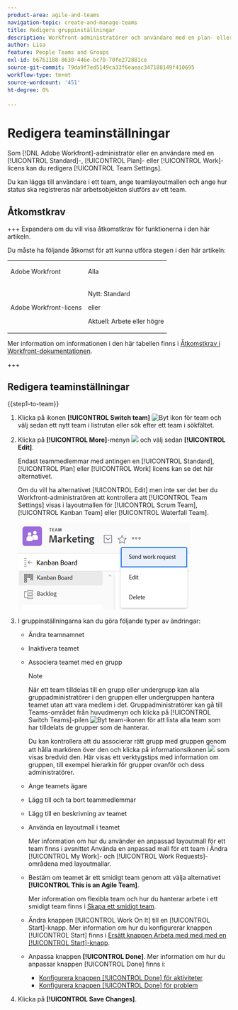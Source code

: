 ```yaml
---
product-area: agile-and-teams
navigation-topic: create-and-manage-teams
title: Redigera gruppinställningar
description: Workfront-administratörer och användare med en plan- eller arbetslicens kan redigera teaminställningar.
author: Lisa
feature: People Teams and Groups
exl-id: b6761188-8630-446e-bc70-70fe272881ce
source-git-commit: 79da9f7ed5149ca33f6eaeac347188149f410695
workflow-type: tm+mt
source-wordcount: '451'
ht-degree: 0%

---
```


# Redigera teaminställningar

Som [!DNL Adobe Workfront]-administratör eller en användare med en [!UICONTROL Standard]-, [!UICONTROL Plan]- eller [!UICONTROL Work]-licens kan du redigera [!UICONTROL Team Settings].

Du kan lägga till användare i ett team, ange teamlayoutmallen och ange hur status ska registreras när arbetsobjekten slutförs av ett team.

## Åtkomstkrav

+++ Expandera om du vill visa åtkomstkrav för funktionerna i den här artikeln.

Du måste ha följande åtkomst för att kunna utföra stegen i den här artikeln:

<table style="table-layout:auto"> 
 <col> 
 <col> 
 <tbody> 
  <tr data-mc-conditions=""> 
   <td role="rowheader"> <p>Adobe Workfront</p> </td> 
   <td>Alla</td> 
  </tr> 
  <tr> 
   <td role="rowheader">Adobe Workfront-licens</td> 
   <td>
   <p>Nytt: Standard</p>
   <p>eller</p>
   <p>Aktuell: Arbete eller högre</p></td>
  </tr> 
 </tbody> 
</table>

Mer information om informationen i den här tabellen finns i [Åtkomstkrav i Workfront-dokumentationen](/help/quicksilver/administration-and-setup/add-users/access-levels-and-object-permissions/access-level-requirements-in-documentation.md).

+++

## Redigera teaminställningar

{{step1-to-team}}

1. Klicka på ikonen **[!UICONTROL Switch team]** ![Byt ikon för team](assets/switch-team-icon.png) och välj sedan ett nytt team i listrutan eller sök efter ett team i sökfältet.

1. Klicka på **[!UICONTROL More]**-menyn ![](assets/more-icon.png) och välj sedan **[!UICONTROL Edit]**.

   Endast teammedlemmar med antingen en [!UICONTROL Standard], [!UICONTROL Plan] eller [!UICONTROL Work] licens kan se det här alternativet.

   Om du vill ha alternativet [!UICONTROL Edit] men inte ser det ber du Workfront-administratören att kontrollera att [!UICONTROL Team Settings] visas i layoutmallen för [!UICONTROL Scrum Team], [!UICONTROL Kanban Team] eller [!UICONTROL Waterfall Team].

   ![](assets/edit-team-settings.png)

1. I gruppinställningarna kan du göra följande typer av ändringar:

   * Ändra teamnamnet
   * Inaktivera teamet
   * Associera teamet med en grupp

     >[!NOTE]
     >
     >När ett team tilldelas till en grupp eller undergrupp kan alla gruppadministratörer i den gruppen eller undergruppen hantera teamet utan att vara medlem i det. Gruppadministratörer kan gå till Teams-området från huvudmenyn och klicka på [!UICONTROL Switch Teams]-pilen ![Byt team-ikonen](assets/switch-team-icon.png) för att lista alla team som har tilldelats de grupper som de hanterar.

     Du kan kontrollera att du associerar rätt grupp med gruppen genom att hålla markören över den och klicka på informationsikonen ![](assets/info-icon.png) som visas bredvid den. Här visas ett verktygstips med information om gruppen, till exempel hierarkin för grupper ovanför och dess administratörer.

   * Ange teamets ägare
   * Lägg till och ta bort teammedlemmar
   * Lägg till en beskrivning av teamet
   * Använda en layoutmall i teamet

     Mer information om hur du använder en anpassad layoutmall för ett team finns i avsnittet Använda en anpassad mall för ett team i Ändra [!UICONTROL My Work]- och [!UICONTROL Work Requests]-områdena med layoutmallar.

   * Bestäm om teamet är ett smidigt team genom att välja alternativet **[!UICONTROL This is an Agile Team]**.

     Mer information om flexibla team och hur du hanterar arbete i ett smidigt team finns i [Skapa ett smidigt team](../../agile/get-started-with-agile-in-workfront/create-an-agile-team.md).

   * Ändra knappen [!UICONTROL Work On It] till en [!UICONTROL Start]-knapp. Mer information om hur du konfigurerar knappen [!UICONTROL Start] finns i [Ersätt knappen Arbeta med med med en [!UICONTROL Start]-knapp](../../people-teams-and-groups/create-and-manage-teams/work-on-it-button-to-start-button.md).
   * Anpassa knappen **[!UICONTROL Done]**. Mer information om hur du anpassar knappen [!UICONTROL Done] finns i:

      * [Konfigurera knappen [!UICONTROL Done] för aktiviteter](../../people-teams-and-groups/create-and-manage-teams/configure-the-done-button-for-tasks.md)
      * [Konfigurera knappen [!UICONTROL Done] för problem](../../people-teams-and-groups/create-and-manage-teams/configure-the-done-button-for-issues.md)

1. Klicka på **[!UICONTROL Save Changes]**.
